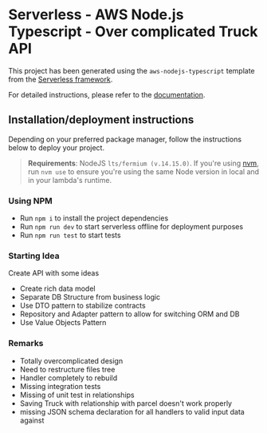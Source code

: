 # Serverless - AWS Node.js Typescript - Over complicated Truck API

This project has been generated using the `aws-nodejs-typescript` template from the [Serverless framework](https://www.serverless.com/).

For detailed instructions, please refer to the [documentation](https://www.serverless.com/framework/docs/providers/aws/).

## Installation/deployment instructions

Depending on your preferred package manager, follow the instructions below to deploy your project.

> **Requirements**: NodeJS `lts/fermium (v.14.15.0)`. If you're using [nvm](https://github.com/nvm-sh/nvm), run `nvm use` to ensure you're using the same Node version in local and in your lambda's runtime.

### Using NPM

- Run `npm i` to install the project dependencies
- Run `npm run dev` to start serverless offline for deployment purposes
- Run `npm run test` to start tests

### Starting Idea
Create API with some ideas
- Create rich data model
- Separate DB Structure from business logic 
- Use DTO pattern to stabilize contracts 
- Repository and Adapter pattern to allow for switching ORM and DB
- Use Value Objects Pattern

### Remarks

- Totally overcomplicated design
- Need to restructure files tree
- Handler completely to rebuild 
- Missing integration tests
- Missing of unit test in relationships
- Saving Truck with relationship with parcel doesn't work properly
- missing JSON schema declaration for all handlers to valid input data against